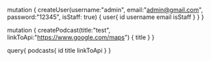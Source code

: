 mutation {
  createUser(username:"admin", email:"admin@gmail.com", password:"12345", isStaff: true) {
    user{
      id
      username
      email
      isStaff
    }
  }
}

mutation {
  createPodcast(title:"test", linkToApi:"https://www.google.com/maps") {
    title
  }
}

query{
  podcasts{
    id
    title
    linkToApi
  }
}